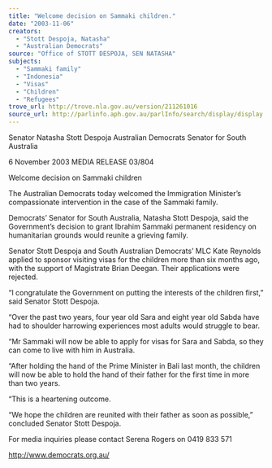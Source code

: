 ```yaml
---
title: "Welcome decision on Sammaki children."
date: "2003-11-06"
creators:
  - "Stott Despoja, Natasha"
  - "Australian Democrats"
source: "Office of STOTT DESPOJA, SEN NATASHA"
subjects:
  - "Sammaki family"
  - "Indonesia"
  - "Visas"
  - "Children"
  - "Refugees"
trove_url: http://trove.nla.gov.au/version/211261016
source_url: http://parlinfo.aph.gov.au/parlInfo/search/display/display.w3p;query=Id%3A%22media/pressrel/BMTA6%22
---
```


 

 Senator Natasha Stott Despoja   Australian Democrats  Senator for South Australia 

 6 November 2003                  MEDIA RELEASE                                   03/804               

 

 Welcome decision on Sammaki children   

 The Australian Democrats today welcomed the Immigration Minister’s compassionate intervention  in the case of the Sammaki family.   

 Democrats’ Senator for South Australia, Natasha Stott Despoja, said the Government’s decision to  grant Ibrahim Sammaki permanent residency on humanitarian grounds would reunite a grieving  family.   

 Senator Stott Despoja and South Australian Democrats’ MLC Kate Reynolds applied to sponsor  visiting visas for the children more than six months ago, with the support of Magistrate Brian  Deegan. Their applications were rejected.   

 “I congratulate the Government on putting the interests of the children first,” said Senator Stott  Despoja.    

 “Over the past two years, four year old Sara and eight year old Sabda have had to shoulder  harrowing experiences most adults would struggle to bear.   

 “Mr Sammaki will now be able to apply for visas for Sara and Sabda, so they can come to live with  him in Australia.   

 “After holding the hand of the Prime Minister in Bali last month, the children will now be able to  hold the hand of their father for the first time in more than two years.   

 “This is a heartening outcome.   

 “We hope the children are reunited with their father as soon as possible,” concluded Senator Stott  Despoja.   

 

 

 For media inquiries please contact Serena Rogers on 0419 833 571 

 

 http://www.democrats.org.au/ 

